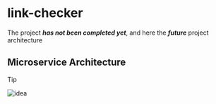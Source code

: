 # link-checker
The project ***has not been completed yet***, and here the ***future*** project architecture

## Microservice Architecture
>[!TIP]
> ![idea](https://github.com/user-attachments/assets/032b59ed-f652-4d6b-9dd7-568a497fcdbf)
